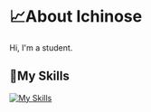 # 📈About Ichinose
Hi, I'm a student.

## 📙My Skills
[![My Skills](https://skillicons.dev/icons?i=apple,arch,astro,bash,blender,bootstrap,cs,css,discord,docker,figma,git,github,gmail,html,ai,instagram,js,linux,md,neovim,nextjs,nodejs,notion,npm,ps,py,tailwind,unity,vscode,windows,wordpress&theme=dark&perline=8)](https://skillicons.dev)

